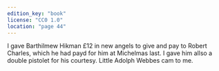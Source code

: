 ```yaml
---
edition_key: "book"
license: "CC0 1.0"
location: "page 44"
---
```

I gave Barthilmew Hikman £12 in
new angels to give and pay to Robert Charles, which he had payd
for him at Michelmas last. I gave him allso a double pistolet for
his courtesy. Little Adolph Webbes cam to me.
